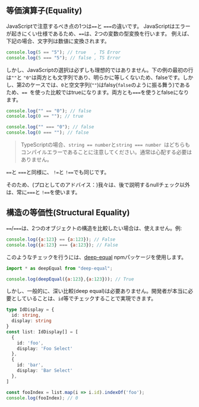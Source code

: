## 等価演算子(Equality)

JavaScriptで注意するべき点の1つは`==`と `===`の違いです。 JavaScriptはエラーが起きにくい仕様であるため、`==`は、2つの変数の型変換を行います。 例えば、下記の場合、文字列は数値に変換されます。

```js
console.log(5 == "5"); // true   , TS Error
console.log(5 === "5"); // false , TS Error
```

しかし、JavaScriptの選択は必ずしも理想的ではありません。下の例の最初の行は`""`と `"0"`は両方とも文字列であり、明らかに等しくないため、falseです。しかし、第2のケースでは、`0`と空文字列(`""`)はfalsy(`false`のように振る舞う)であるため、`== `を使った比較ではtrueになります。両方とも`===`を使うとfalseになります。

```js
console.log("" == "0"); // false
console.log(0 == ""); // true

console.log("" === "0"); // false
console.log(0 === ""); // false
```

> TypeScriptの場合、`string == number`と`string === number `はどちらもコンパイルエラーであることに注意してください。通常は心配する必要はありません。

`==`と `===`と同様に、 `!=`と `!==`でも同じです。

そのため、(プロとしてのアドバイス：)我々は、後で説明するnullチェック以外は、常に`===`と `!==`を使います。

## 構造の等価性(Structural Equality)
`==`/`===`は、2つのオブジェクトの構造を比較したい場合は、使えません。例:

```js
console.log({a:123} == {a:123}); // False
console.log({a:123} === {a:123}); // False
```
このようなチェックを行うには、[deep-equal](https://www.npmjs.com/package/deep-equal) npmパッケージを使用します。

```js
import * as deepEqual from "deep-equal";

console.log(deepEqual({a:123},{a:123})); // True
```

しかし、一般的に、深い比較(deep equal)は必要ありません。開発者が本当に必要としていることは、`id`等でチェックすることで実現できます。

```ts
type IdDisplay = {
  id: string,
  display: string
}
const list: IdDisplay[] = [
  {
    id: 'foo',
    display: 'Foo Select'
  },
  {
    id: 'bar',
    display: 'Bar Select'
  },
]

const fooIndex = list.map(i => i.id).indexOf('foo');
console.log(fooIndex); // 0
```
